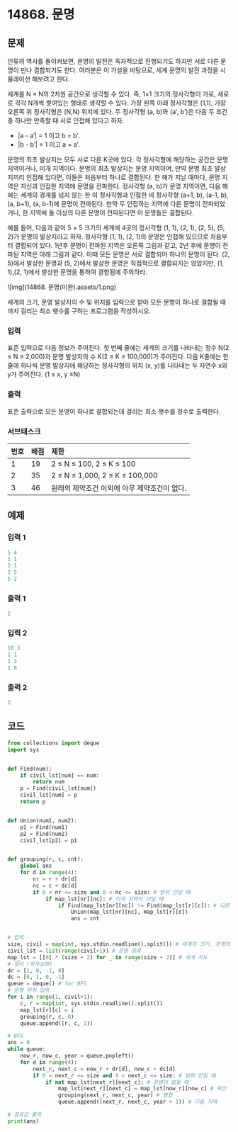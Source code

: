 #  14868. 문명

## 문제

인류의 역사를 돌이켜보면, 문명의 발전은 독자적으로 진행되기도 하지만 서로 다른 문명이 만나 결합되기도 한다. 여러분은 이 가설을 바탕으로, 세계 문명의 발전 과정을 시뮬레이션 해보려고 한다.

세계를 N × N의 2차원 공간으로 생각할 수 있다. 즉, 1×1 크기의 정사각형이 가로, 세로로 각각 N개씩 쌓여있는 형태로 생각할 수 있다. 가장 왼쪽 아래 정사각형은 (1,1), 가장 오른쪽 위 정사각형은 (N,N) 위치에 있다. 두 정사각형 (a, b)와 (a′, b′)은 다음 두 조건 중 하나만 만족할 때 서로 인접해 있다고 하자.

- |a - a′| = 1 이고 b = b′.
- |b - b′| = 1 이고 a = a′.

문명의 최초 발상지는 모두 서로 다른 K곳에 있다. 각 정사각형에 해당하는 공간은 문명 지역이거나, 미개 지역이다. 문명의 최초 발상지는 문명 지역이며, 만약 문명 최초 발상지끼리 인접해 있다면, 이들은 처음부터 하나로 결합된다. 한 해가 지날 때마다, 문명 지역은 자신과 인접한 지역에 문명을 전파한다. 정사각형 (a, b)가 문명 지역이면, 다음 해에는 세계의 경계를 넘지 않는 한 이 정사각형과 인접한 네 정사각형 (a+1, b), (a-1, b), (a, b+1), (a, b-1)에 문명이 전파된다. 만약 두 인접하는 지역에 다른 문명이 전파되었거나, 한 지역에 둘 이상의 다른 문명이 전파된다면 이 문명들은 결합된다.

예를 들어, 다음과 같이 5 × 5 크기의 세계에 4곳의 정사각형 (1, 1), (2, 1), (2, 5), (5, 2)가 문명의 발상지라고 하자. 정사각형 (1, 1), (2, 1)의 문명은 인접해 있으므로 처음부터 결합되어 있다. 1년후 문명이 전파된 지역은 오른쪽 그림과 같고, 2년 후에 문명이 전파된 지역은 아래 그림과 같다. 이때 모든 문명은 서로 결합되어 하나의 문명이 된다. (2, 5)에서 발상한 문명과 (5, 2)에서 발상한 문명은 직접적으로 결합되지는 않았지만, (1, 1),(2, 1)에서 발상한 문명을 통하여 결합됨에 주의하라.

![img](14868. 문명(미완).assets/1.png)

세계의 크기, 문명 발상지의 수 및 위치를 입력으로 받아 모든 문명이 하나로 결합될 때까지 걸리는 최소 햇수를 구하는 프로그램을 작성하시오.



### 입력

표준 입력으로 다음 정보가 주어진다. 첫 번째 줄에는 세계의 크기를 나타내는 정수 N(2 ≤ N ≤ 2,000)과 문명 발상지의 수 K(2 ≤ K ≤ 100,000)가 주어진다. 다음 K줄에는 한 줄에 하나씩 문명 발상지에 해당하는 정사각형의 위치 (x, y)를 나타내는 두 자연수 x와 y가 주어진다. (1 ≤ x, y ≤N)

### 출력

표준 출력으로 모든 문명이 하나로 결합되는데 걸리는 최소 햇수를 정수로 출력한다.

### 서브태스크

| 번호 | 배점 | 제한                                         |
| :--- | :--- | :------------------------------------------- |
| 1    | 19   | 2 ≤ N ≤ 100, 2 ≤ K ≤ 100                     |
| 2    | 35   | 2 ≤ N ≤ 1,000, 2 ≤ K ≤ 100,000               |
| 3    | 46   | 원래의 제약조건 이외에 아무 제약조건이 없다. |





## 예제

### 입력 1

```python
5 4
1 1
2 1
2 5
5 2
```

### 출력 1

```python
2
```



### 입력 2

```python
10 3
1 1
1 3
1 8
```

### 출력 2

```python
2
```





## 코드

```python
from collections import deque
import sys


def Find(num):
    if civil_lst[num] == num:
        return num
    p = Find(civil_lst[num])
    civil_lst[num] = p
    return p


def Union(num1, num2):
    p1 = Find(num1)
    p2 = Find(num2)
    civil_lst[p2] = p1


def grouping(r, c, cnt):
    global ans
    for d in range(4):
        nr = r + dr[d]
        nc = c + dc[d]
        if 0 < nr <= size and 0 < nc <= size: # 범위 안일 때
            if map_lst[nr][nc]: # 미개 지역이 아닐 때
                if Find(map_lst[nr][nc]) != Find(map_lst[r][c]): # 다른 문명일 때
                    Union(map_lst[nr][nc], map_lst[r][c])
                    ans = cnt


# 입력
size, civil = map(int, sys.stdin.readline().split()) # 세계의 크기, 문명의 개수
civil_lst = list(range(civil+1)) # 문명 종류
map_lst = [[0] * (size + 2) for _ in range(size + 2)] # 세계 지도
# 델타 (하우상좌)
dr = [1, 0, -1, 0]
dc = [0, 1, 0, -1]
queue = deque() # for BFS
# 문명 위치 입력
for i in range(1, civil+1):
    c, r = map(int, sys.stdin.readline().split())
    map_lst[r][c] = i
    grouping(r, c, 0)
    queue.append((r, c, 1))

# BFS
ans = 0
while queue:
    now_r, now_c, year = queue.popleft()
    for d in range(4):
        next_r, next_c = now_r + dr[d], now_c + dc[d]
        if 0 < next_r <= size and 0 < next_c <= size: # 범위 안일 때
            if not map_lst[next_r][next_c]: # 문명이 없을 때
                map_lst[next_r][next_c] = map_lst[now_r][now_c] # 확산
                grouping(next_r, next_c, year) # 병합
                queue.append((next_r, next_c, year + 1)) # 다음 지역

# 결과값 출력
print(ans)
```

